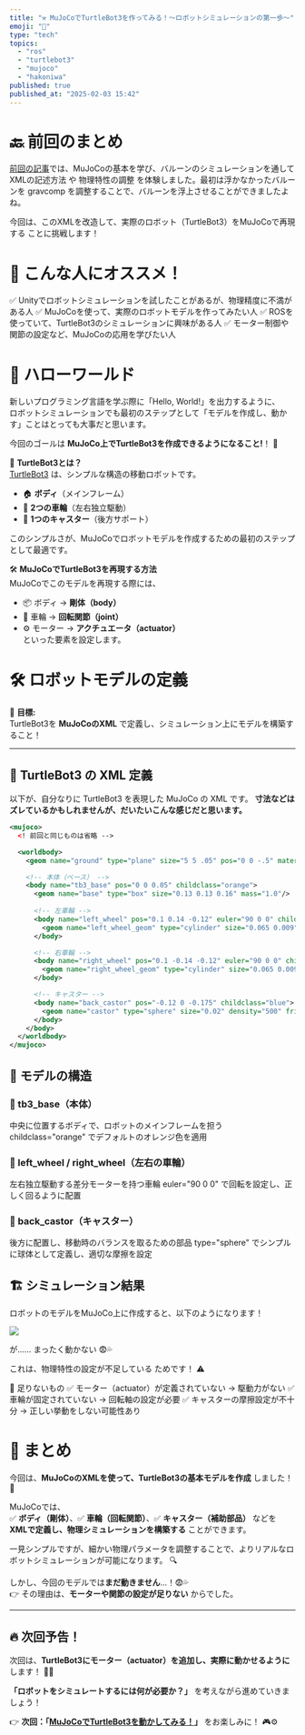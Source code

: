 ```yaml
---
title: "⚒️ MuJoCoでTurtleBot3を作ってみる！～ロボットシミュレーションの第一歩～"
emoji: "🙌"
type: "tech"
topics:
  - "ros"
  - "turtlebot3"
  - "mujoco"
  - "hakoniwa"
published: true
published_at: "2025-02-03 15:42"
---
```


# 🔙 前回のまとめ

[前回の記事](https://zenn.dev/kanetugu2022/articles/mujoco-intro)では、MuJoCoの基本を学び、バルーンのシミュレーションを通して XMLの記述方法 や 物理特性の調整 を体験しました。最初は浮かなかったバルーンを gravcomp を調整することで、バルーンを浮上させることができましたよね。

今回は、このXMLを改造して、実際のロボット（TurtleBot3）をMuJoCoで再現する ことに挑戦します！

# 🎯 こんな人にオススメ！
✅ Unityでロボットシミュレーションを試したことがあるが、物理精度に不満がある人
✅ MuJoCoを使って、実際のロボットモデルを作ってみたい人
✅ ROSを使っていて、TurtleBot3のシミュレーションに興味がある人
✅ モーター制御や関節の設定など、MuJoCoの応用を学びたい人

# 🚀 ハローワールド
新しいプログラミング言語を学ぶ際に「Hello, World!」を出力するように、  
ロボットシミュレーションでも最初のステップとして「モデルを作成し、動かす」ことはとっても大事だと思います。

今回のゴールは **MuJoCo上でTurtleBot3を作成できるようになること!**！ 🎯

🐢 **TurtleBot3とは？**  
[TurtleBot3](https://e-shop.robotis.co.jp/list.php?c_id=93) は、シンプルな構造の移動ロボットです。  
- 🏠 **ボディ**（メインフレーム）  
- 🔄 **2つの車輪**（左右独立駆動）  
- 🎱 **1つのキャスター**（後方サポート）  

このシンプルさが、MuJoCoでロボットモデルを作成するための最初のステップとして最適です。

🛠 **MuJoCoでTurtleBot3を再現する方法**  
MuJoCoでこのモデルを再現する際には、  
- 📦 ボディ → **剛体（body）**  
- 🔄 車輪 → **回転関節（joint）**  
- ⚙️ モーター → **アクチュエータ（actuator）**  
といった要素を設定します。

# 🛠 ロボットモデルの定義

🎯 **目標:**  
TurtleBot3を **MuJoCoのXML** で定義し、シミュレーション上にモデルを構築すること！  

---

## 📝 **TurtleBot3 の XML 定義**
以下が、自分なりに TurtleBot3 を表現した MuJoCo の XML です。
**寸法などはズレているかもしれませんが、だいたいこんな感じだと思います。**

```xml
<mujoco>
  <! 前回と同じものは省略 -->

  <worldbody>
    <geom name="ground" type="plane" size="5 5 .05" pos="0 0 -.5" material="grid"/>

    <!-- 本体（ベース） -->
    <body name="tb3_base" pos="0 0 0.05" childclass="orange">
      <geom name="base" type="box" size="0.13 0.13 0.16" mass="1.0"/>
      
      <!-- 左車輪 -->
      <body name="left_wheel" pos="0.1 0.14 -0.12" euler="90 0 0" childclass="pink">
        <geom name="left_wheel_geom" type="cylinder" size="0.065 0.009" density="500" friction="1.1"/>
      </body>

      <!-- 右車輪 -->
      <body name="right_wheel" pos="0.1 -0.14 -0.12" euler="90 0 0" childclass="green">
        <geom name="right_wheel_geom" type="cylinder" size="0.065 0.009" density="500" friction="1.1"/>
      </body>

      <!-- キャスター -->
      <body name="back_castor" pos="-0.12 0 -0.175" childclass="blue">
        <geom name="castor" type="sphere" size="0.02" density="500" friction="0.5"/>
      </body>
    </body>
  </worldbody>
</mujoco>
```

## 📌 モデルの構造
### 🔹 tb3_base（本体）

中央に位置するボディで、ロボットのメインフレームを担う
childclass="orange" でデフォルトのオレンジ色を適用

### 🔹 left_wheel / right_wheel（左右の車輪）

左右独立駆動する差分モーターを持つ車輪
euler="90 0 0" で回転を設定し、正しく回るように配置

### 🔹 back_castor（キャスター）

後方に配置し、移動時のバランスを取るための部品
type="sphere" でシンプルに球体として定義し、適切な摩擦を設定

## 🏗 シミュレーション結果

ロボットのモデルをMuJoCo上に作成すると、以下のようになります！

![](https://storage.googleapis.com/zenn-user-upload/8e3bb117a766-20250202.png)

が…… まったく動かない 😨💦

これは、物理特性の設定が不足している ためです！ ⚠️

🚨 足りないもの
✅ モーター（actuator）が定義されていない → 駆動力がない
✅ 車輪が固定されていない → 回転軸の設定が必要
✅ キャスターの摩擦設定が不十分 → 正しい挙動をしない可能性あり


# **📝 まとめ**
今回は、**MuJoCoのXMLを使って、TurtleBot3の基本モデルを作成** しました！ 🚀  

MuJoCoでは、  
✅ **ボディ（剛体）**、✅ **車輪（回転関節）**、✅ **キャスター（補助部品）** などを  
**XMLで定義し、物理シミュレーションを構築する** ことができます。  

一見シンプルですが、細かい物理パラメータを調整することで、よりリアルなロボットシミュレーションが可能になります。 🔍  

しかし、今回のモデルでは**まだ動きません**…！😨💦  
👉 その理由は、**モーターや関節の設定が足りない** からでした。  

---

## **🔥 次回予告！**
次回は、**TurtleBot3にモーター（actuator）を追加し、実際に動かせるように** します！ 🚗💨  

**「ロボットをシミュレートするには何が必要か？」** を考えながら進めていきましょう！  

👉 **次回：「[MuJoCoでTurtleBot3を動かしてみる！](https://zenn.dev/kanetugu2022/articles/mujoco-tb3-physics)」** をお楽しみに！ 🎮⚙️  